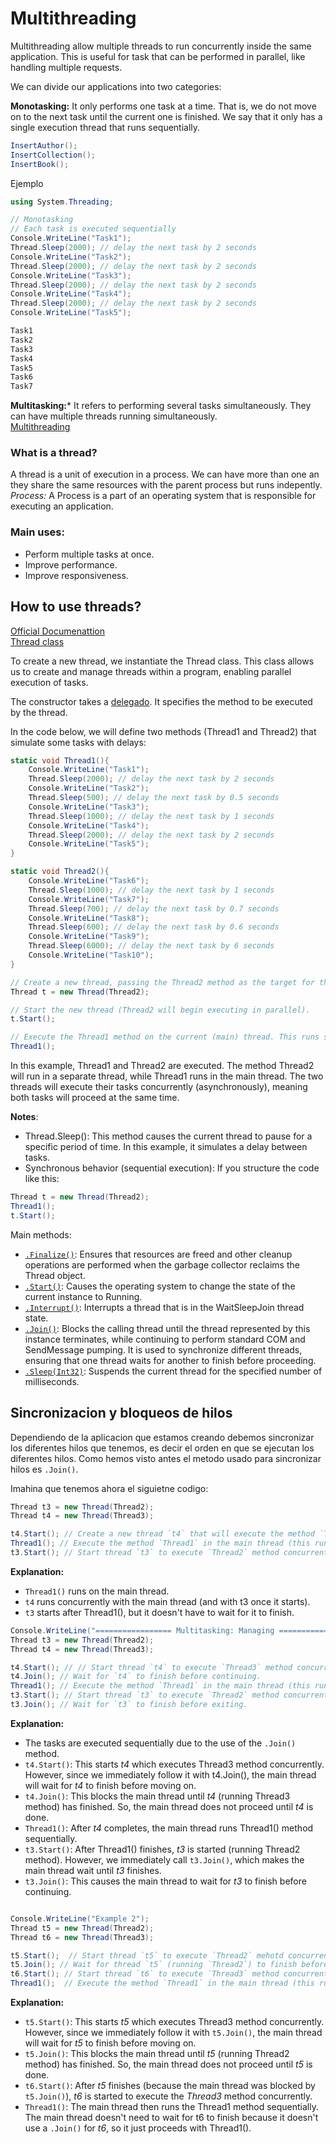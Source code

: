 # Multithreading

Multithreading allow multiple threads to run concurrently inside the same application. This is useful for task that can be performed in parallel, like handling multiple requests.

We can divide our applications into two categories:

**Monotasking:** It only performs one task at a time. That is, we do not move on to the next task until the current one is finished.
We say that it only has a single execution thread that runs sequentially.
```csharp
InsertAuthor();
InsertCollection();
InsertBook();
```

Ejemplo
```csharp
using System.Threading;

// Monotasking
// Each task is executed sequentially
Console.WriteLine("Task1");
Thread.Sleep(2000); // delay the next task by 2 seconds
Console.WriteLine("Task2");
Thread.Sleep(2000); // delay the next task by 2 seconds
Console.WriteLine("Task3");
Thread.Sleep(2000); // delay the next task by 2 seconds
Console.WriteLine("Task4");
Thread.Sleep(2000); // delay the next task by 2 seconds
Console.WriteLine("Task5");

Task1
Task2
Task3
Task4
Task5
Task6
Task7
```
**Multitasking:*** It refers to performing several tasks simultaneously. They can have multiple threads running simultaneously.  
[Multithreading](https://www.geeksforgeeks.org/c-sharp-multithreading/)  

### What is a thread?

A thread is a unit of execution in a process. We can have more than one an they share the same resources with the parent process but runs indepently.  
*Process:* A Process is a part of an operating system that is responsible for executing an application.

### Main uses:
* Perform multiple tasks at once.
* Improve performance.
* Improve responsiveness.

## How to use threads?
[Official Documenattion](https://learn.microsoft.com/en-us/dotnet/standard/threading/using-threads-and-threading)  
[Thread class](https://learn.microsoft.com/en-us/dotnet/api/system.threading.thread?view=net-9.0)

To create a new thread, we instantiate the Thread class. This class allows us to create and manage threads within a program, enabling parallel execution of tasks.

The constructor takes a [delegado](https://learn.microsoft.com/en-us/dotnet/csharp/programming-guide/delegates/using-delegates). It specifies the method to be executed by the thread. 

In the code below, we will define two methods (Thread1 and Thread2) that simulate some tasks with delays:

```csharp
static void Thread1(){
    Console.WriteLine("Task1");
    Thread.Sleep(2000); // delay the next task by 2 seconds
    Console.WriteLine("Task2");
    Thread.Sleep(500); // delay the next task by 0.5 seconds
    Console.WriteLine("Task3");
    Thread.Sleep(1000); // delay the next task by 1 seconds
    Console.WriteLine("Task4");
    Thread.Sleep(2000); // delay the next task by 2 seconds
    Console.WriteLine("Task5");
}

static void Thread2(){
    Console.WriteLine("Task6");
    Thread.Sleep(1000); // delay the next task by 1 seconds
    Console.WriteLine("Task7");
    Thread.Sleep(700); // delay the next task by 0.7 seconds
    Console.WriteLine("Task8");
    Thread.Sleep(600); // delay the next task by 0.6 seconds
    Console.WriteLine("Task9");
    Thread.Sleep(6000); // delay the next task by 6 seconds
    Console.WriteLine("Task10");
}

// Create a new thread, passing the Thread2 method as the target for the thread to execute.
Thread t = new Thread(Thread2);

// Start the new thread (Thread2 will begin executing in parallel).
t.Start();

// Execute the Thread1 method on the current (main) thread. This runs sequentially after starting Thread2.
Thread1();
```
In this example, Thread1 and Thread2 are executed. The method Thread2 will run in a separate thread, while Thread1 runs in the main thread. The two threads will execute their tasks concurrently (asynchronously), meaning both tasks will proceed at the same time.

**Notes**:
* Thread.Sleep(): This method causes the current thread to pause for a specific period of time. In this example, it simulates a delay between tasks.
* Synchronous behavior (sequential execution): If you structure the code like this:

``` csharp
Thread t = new Thread(Thread2);
Thread1();
t.Start();
```
Main methods:


* [`.Finalize()`](https://learn.microsoft.com/en-us/dotnet/api/system.threading.thread.finalize?view=net-9.0#system-threading-thread-finalize): Ensures that resources are freed and other cleanup operations are performed when the garbage collector reclaims the Thread object.
* [`.Start()`](https://learn.microsoft.com/en-us/dotnet/api/system.threading.thread.start?view=net-9.0#system-threading-thread-start): Causes the operating system to change the state of the current instance to Running.
* [`.Interrupt()`](https://learn.microsoft.com/en-us/dotnet/api/system.threading.thread.interrupt?view=net-9.0#system-threading-thread-interrupt): Interrupts a thread that is in the WaitSleepJoin thread state.
* [`.Join()`](https://learn.microsoft.com/en-us/dotnet/api/system.threading.thread.join?view=net-9.0#system-threading-thread-join): Blocks the calling thread until the thread represented by this instance terminates, while continuing to perform standard COM and SendMessage pumping. It is used to synchronize different threads, ensuring that one thread waits for another to finish before proceeding.
* [`.Sleep(Int32)`](https://learn.microsoft.com/en-us/dotnet/api/system.threading.thread.sleep?view=net-9.0#system-threading-thread-sleep(system-int32)): Suspends the current thread for the specified number of milliseconds.


## Sincronizacion y bloqueos de hilos
Dependiendo de la aplicacion que estamos creando debemos sincronizar los diferentes hilos que tenemos, es decir el orden en que se ejecutan los diferentes hilos.
Como hemos visto antes el metodo usado para sincronizar hilos es `.Join()`.  

Imahina que tenemos ahora el siguietne codigo:

```csharp
Thread t3 = new Thread(Thread2);
Thread t4 = new Thread(Thread3);

t4.Start(); // Create a new thread `t4` that will execute the method `Thread3` method.
Thread1(); // Execute the method `Thread1` in the main thread (this runs sequentially in the main thread).
t3.Start(); // Start thread `t3` to execute `Thread2` method concurrently.
```
**Explanation:**
* `Thread1()` runs on the main thread.
* `t4` runs concurrently with the main thread (and with t3 once it starts).
* `t3` starts after Thread1(), but it doesn't have to wait for it to finish.


```csharp
Console.WriteLine("================= Multitasking: Managing ====================");
Thread t3 = new Thread(Thread2);
Thread t4 = new Thread(Thread3);

t4.Start(); // // Start thread `t4` to execute `Thread3` method concurrently.
t4.Join(); // Wait for `t4` to finish before continuing.
Thread1(); // Execute the method `Thread1` in the main thread (this runs sequentially in the main thread).
t3.Start(); // Start thread `t3` to execute `Thread2` method concurrently.
t3.Join(); // Wait for `t3` to finish before exiting.
```

**Explanation:**
* The tasks are executed sequentially due to the use of the `.Join()` method.
* `t4.Start()`: This starts *t4* which executes Thread3 method concurrently. However, since we immediately follow it with t4.Join(), the main thread will wait for *t4* to finish before moving on.
* `t4.Join()`: This blocks the main thread until *t4* (running Thread3 method) has finished. So, the main thread does not proceed until *t4* is done.
* `Thread1()`: After *t4* completes, the main thread runs Thread1() method sequentially.
* `t3.Start()`: After Thread1() finishes, *t3* is started (running Thread2 method). However, we immediately call `t3.Join()`, which makes the main thread wait until *t3* finishes.
* `t3.Join()`: This causes the main thread to wait for *t3* to finish before continuing.

```csharp

Console.WriteLine("Example 2");
Thread t5 = new Thread(Thread2);
Thread t6 = new Thread(Thread3);

t5.Start();  // Start thread `t5` to execute `Thread2` mehotd concurrently.
t5.Join(); // Wait for thread `t5` (running `Thread2`) to finish before continuing.
t6.Start(); // Start thread `t6` to execute `Thread3` method concurrently.
Thread1();  // Execute the method `Thread1` in the main thread (this runs sequentially).

```

**Explanation:**
* `t5.Start()`: This starts *t5* which executes Thread3 method concurrently. However, since we immediately follow it with `t5.Join()`, the main thread will wait for *t5* to finish before moving on.
* `t5.Join()`: This blocks the main thread until *t5* (running Thread2 method) has finished. So, the main thread does not proceed until *t5* is done.
* `t6.Start()`:  After *t5* finishes (because the main thread was blocked by `t5.Join()`), *t6* is started to execute the *Thread3* method concurrently.
* `Thread1()`: The main thread then runs the Thread1 method sequentially. The main thread doesn't need to wait for t6 to finish because it doesn't use a `.Join()` for *t6*, so it just proceeds with Thread1().